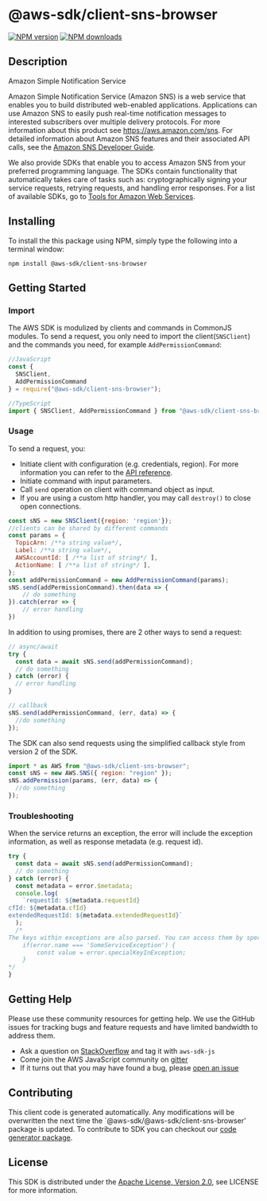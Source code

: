 # @aws-sdk/client-sns-browser

[![NPM version](https://img.shields.io/npm/v/@aws-sdk/client-sns-browser/preview.svg)](https://www.npmjs.com/package/@aws-sdk/client-sns-browser)
[![NPM downloads](https://img.shields.io/npm/dm/@aws-sdk/client-sns-browser.svg)](https://www.npmjs.com/package/@aws-sdk/client-sns-browser)

## Description

<fullname>Amazon Simple Notification Service</fullname> <p>Amazon Simple Notification Service (Amazon SNS) is a web service that enables you to build distributed web-enabled applications. Applications can use Amazon SNS to easily push real-time notification messages to interested subscribers over multiple delivery protocols. For more information about this product see <a href="http://aws.amazon.com/sns/">https://aws.amazon.com/sns</a>. For detailed information about Amazon SNS features and their associated API calls, see the <a href="https://docs.aws.amazon.com/sns/latest/dg/">Amazon SNS Developer Guide</a>. </p> <p>We also provide SDKs that enable you to access Amazon SNS from your preferred programming language. The SDKs contain functionality that automatically takes care of tasks such as: cryptographically signing your service requests, retrying requests, and handling error responses. For a list of available SDKs, go to <a href="http://aws.amazon.com/tools/">Tools for Amazon Web Services</a>. </p>

## Installing

To install the this package using NPM, simply type the following into a terminal window:

```
npm install @aws-sdk/client-sns-browser
```

## Getting Started

### Import

The AWS SDK is modulized by clients and commands in CommonJS modules. To send a request, you only need to import the client(`SNSClient`) and the commands you need, for example `AddPermissionCommand`:

```javascript
//JavaScript
const {
  SNSClient,
  AddPermissionCommand
} = require("@aws-sdk/client-sns-browser");
```

```javascript
//TypeScript
import { SNSClient, AddPermissionCommand } from "@aws-sdk/client-sns-browser";
```

### Usage

To send a request, you:

- Initiate client with configuration (e.g. credentials, region). For more information you can refer to the [API reference][].
- Initiate command with input parameters.
- Call `send` operation on client with command object as input.
- If you are using a custom http handler, you may call `destroy()` to close open connections.

```javascript
const sNS = new SNSClient({region: 'region'});
//clients can be shared by different commands
const params = {
  TopicArn: /**a string value*/,
  Label: /**a string value*/,
  AWSAccountId: [ /**a list of string*/ ],
  ActionName: [ /**a list of string*/ ],
};
const addPermissionCommand = new AddPermissionCommand(params);
sNS.send(addPermissionCommand).then(data => {
    // do something
}).catch(error => {
    // error handling
})
```

In addition to using promises, there are 2 other ways to send a request:

```javascript
// async/await
try {
  const data = await sNS.send(addPermissionCommand);
  // do something
} catch (error) {
  // error handling
}
```

```javascript
// callback
sNS.send(addPermissionCommand, (err, data) => {
  //do something
});
```

The SDK can also send requests using the simplified callback style from version 2 of the SDK.

```javascript
import * as AWS from "@aws-sdk/client-sns-browser";
const sNS = new AWS.SNS({ region: "region" });
sNS.addPermission(params, (err, data) => {
  //do something
});
```

### Troubleshooting

When the service returns an exception, the error will include the exception information, as well as response metadata (e.g. request id).

```javascript
try {
  const data = await sNS.send(addPermissionCommand);
  // do something
} catch (error) {
  const metadata = error.$metadata;
  console.log(
    `requestId: ${metadata.requestId}
cfId: ${metadata.cfId}
extendedRequestId: ${metadata.extendedRequestId}`
  );
  /*
The keys within exceptions are also parsed. You can access them by specifying exception names:
    if(error.name === 'SomeServiceException') {
        const value = error.specialKeyInException;
    }
*/
}
```

## Getting Help

Please use these community resources for getting help. We use the GitHub issues for tracking bugs and feature requests and have limited bandwidth to address them.

- Ask a question on [StackOverflow](https://stackoverflow.com/questions/tagged/aws-sdk-js) and tag it with `aws-sdk-js`
- Come join the AWS JavaScript community on [gitter](https://gitter.im/aws/aws-sdk-js-v3)
- If it turns out that you may have found a bug, please [open an issue](https://github.com/aws/aws-sdk-js-v3/issues)

## Contributing

This client code is generated automatically. Any modifications will be overwritten the next time the `@aws-sdk/@aws-sdk/client-sns-browser' package is updated. To contribute to SDK you can checkout our [code generator package][].

## License

This SDK is distributed under the
[Apache License, Version 2.0](http://www.apache.org/licenses/LICENSE-2.0),
see LICENSE for more information.

[code generator package]: https://github.com/aws/aws-sdk-js-v3/tree/master/packages/service-types-generator
[api reference]: https://docs.aws.amazon.com/AWSJavaScriptSDK/latest/
